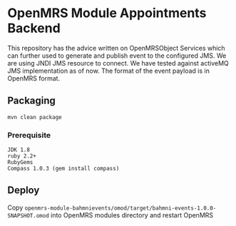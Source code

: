 OpenMRS Module Appointments Backend
=================================
This repository has the advice written on OpenMRSObject Services which can further used to generate and publish event to the configured JMS.
We are using JNDI JMS resource to connect.
We have tested against activeMQ JMS implementation as of now.
The format of the event payload is in OpenMRS format.

## Packaging
```mvn clean package```

### Prerequisite
    JDK 1.8
    ruby 2.2+
    RubyGems
    Compass 1.0.3 (gem install compass)

## Deploy

Copy ```openmrs-module-bahmnievents/omod/target/bahmni-events-1.0.0-SNAPSHOT.omod``` into OpenMRS modules directory and restart OpenMRS